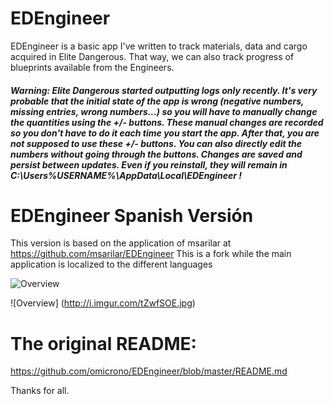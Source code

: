 # EDEngineer

EDEngineer is a basic app I've written to track materials, data and cargo acquired in Elite Dangerous. That way, we can also track progress of blueprints available from the Engineers.

##### **Warning:** Elite Dangerous started outputting logs only recently. It's very probable that the initial state of the app is wrong (negative numbers, missing entries, wrong numbers...) so you will have to manually change the quantities using the +/- buttons. These manual changes are recorded so you don't have to do it each time you start the app. After that, you are not supposed to use these +/- buttons. You can also directly edit the numbers without going through the buttons. Changes are saved and persist between updates. Even if you reinstall, they will remain in C:\Users\%USERNAME%\AppData\Local\EDEngineer !

# EDEngineer Spanish Versión

This version is based on the application of msarilar at https://github.com/msarilar/EDEngineer
This is a fork while the main application is localized to the different languages

![Overview](http://i.imgur.com/N6dUam8.jpg)

![Overview] (http://i.imgur.com/tZwfSOE.jpg)

# The original README:

https://github.com/omicrono/EDEngineer/blob/master/README.md


Thanks for all.


